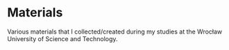 # Materials

Various materials that I collected/created during my studies at the Wrocław University of Science and Technology.
